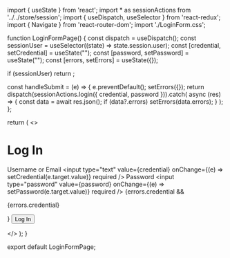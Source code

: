 import { useState } from 'react';
import * as sessionActions from '../../store/session';
import { useDispatch, useSelector } from 'react-redux';
import { Navigate } from 'react-router-dom';
import './LoginForm.css';

function LoginFormPage() {
  const dispatch = useDispatch();
  const sessionUser = useSelector((state) => state.session.user);
  const [credential, setCredential] = useState("");
  const [password, setPassword] = useState("");
  const [errors, setErrors] = useState({});

  if (sessionUser) return <Navigate to="/" replace={true} />;

  const handleSubmit = (e) => {
    e.preventDefault();
    setErrors({});
    return dispatch(sessionActions.login({ credential, password })).catch(
      async (res) => {
        const data = await res.json();
        if (data?.errors) setErrors(data.errors);
      }
    );
  };

  return (
    <>
      <h1>Log In</h1>
      <form onSubmit={handleSubmit}>
        <label>
          Username or Email
          <input
            type="text"
            value={credential}
            onChange={(e) => setCredential(e.target.value)}
            required
          />
        </label>
        <label>
          Password
          <input
            type="password"
            value={password}
            onChange={(e) => setPassword(e.target.value)}
            required
          />
        </label>
        {errors.credential && <p>{errors.credential}</p>}
        <button type="submit">Log In</button>
      </form>
    </>
  );
}

export default LoginFormPage;